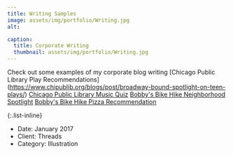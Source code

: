```yaml
---
title: Writing Samples
image: assets/img/portfolio/Writing.jpg
alt:

caption:
  title: Corporate Writing
  thumbnail: assets/img/portfolio/Writing.jpg
---
```

Check out some examples of my corporate blog writing
[Chicago Public Library Play Recommendations] (https://www.chipublib.org/blogs/post/broadway-bound-spotlight-on-teen-plays/)
[Chicago Public Library Music Quiz](https://www.chipublib.org/blogs/post/quiz-how-well-do-you-know-teen-musicians/)
[Bobby's Bike Hike Neighborhood Spotlight](https://www.bobbysbikehike.com/blog/savor-the-2020-chinese-new-year-in-chicagos-chinatown/)
[Bobby's Bike Hike Pizza Recommendation](https://www.bobbysbikehike.com/blog/best-pizza-in-chicago/)

{:.list-inline}
- Date: January 2017
- Client: Threads
- Category: Illustration
